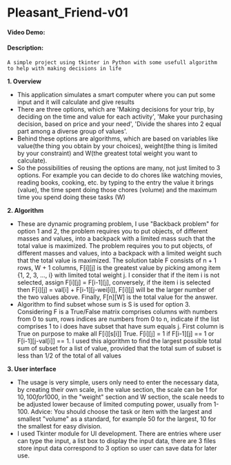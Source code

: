 # Pleasant_Friend-v01

#### Video Demo:  <URL HERE>
#### Description:
    A simple project using tkinter in Python with some usefull algorithm to help with making decisions in life

**1. Overview**
- This application simulates a smart computer where you can put some input and it will calculate and give results
- There are three options, which are 'Making decisions for your trip, by deciding on the time and value for each activity', 'Make your purchasing decision, based on price and your need', 'Divide the shares into 2 equal part among a diverse group of values'.
- Behind these options are algorithms, which are based on variables like value(the thing you obtain by your choices), weight(the thing is limited by your constraint) and W(the greatest total weight you want to calculate).
- So the possibilities of reusing the options are many, not just limited to 3 options. For example you can decide to do chores like watching movies, reading books, cooking, etc. by typing to the entry the value it brings (value), the time spent doing those chores (volume) and the maximum time you spend doing these tasks (W)

**2. Algorithm**
-  These are dynamic programing problem, I use "Backback problem" for option 1 and 2, the problem requires you to put objects, of different masses and values, into a backpack with a limited mass such that the total value is maximized. The problem requires you to put objects, of different masses and values, into a backpack with a limited weight such that the total value is maximized. The solution table F consists of n + 1 rows, W + 1 columns, F[i][j] is the greatest value by picking among item {1, 2, 3, ..., i} with limited total weight j. I consider that if the item i is not selected, assign F[i][j] = F[i-1][j], conversely, if the item i is selected then F[i][j] = val[i] + F[i-1][j-wei[i]], F[i][j] will be the larger number of the two values ​​above. Finally, F[n][W] is the total value for the answer.
- Algorithm to find subset whose sum is S is used for option 3. Considering F is a True/False matrix comprises columns with numbers from 0 to sum, rows indices are numbers from 0 to n, indicate if the list comprises 1 to i does have subset that have sum equals j. First column is True on purpose to make all F[i][s[i]] True. F[i][j] = 1 if F[i-1][j] == 1 or F[i-1][j-val[i]] == 1. I used this algorithm to find the largest possible total sum of subset for a list of value, provided that the total sum of subset is less than 1/2 of the total of all values 

**3. User interface**
- The usage is very simple, users only need to enter the necessary data, by creating their own scale, in the value section, the scale can be 1 for 10$, 100 for 1000$, in the "weight" section and W section, the scale needs to be adjusted lower because of limited computing power, usually from 1-100. Advice: You should choose the task or item with the largest and smallest "volume" as a standard, for example 50 for the largest, 10 for the smallest for easy division.
- I used Tkinter module for UI development. There are entries where user can type the input, a list box to display the input data, there are 3 files store input data correspond to 3 option so user can save data for later use.